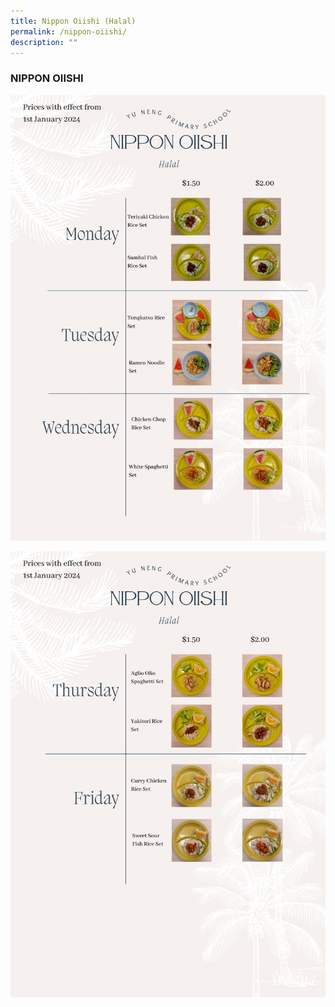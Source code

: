 ```yaml
---
title: Nippon Oiishi (Halal)
permalink: /nippon-oiishi/
description: ""
---
```

### NIPPON OIISHI

![](/images/nippon%20oiishi%2001.jpg)

![](/images/nippon%20oiishi%2002.jpg)